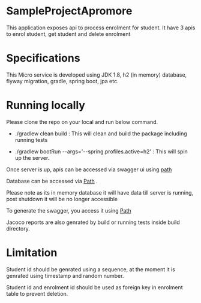 # SampleProjectApromore
This application exposes api to process enrolment for student.
It have 3 apis to enrol student, get student and delete enrolment

# Specifications
This Micro service is developed using JDK 1.8, h2 (in memory) database, flyway migration, gradle, spring boot, jpa etc.

# Running locally
Please clone the repo on your local and run below command.

* ./gradlew clean build : This will clean and build the package including running tests

* ./gradlew bootRun --args='--spring.profiles.active=h2' : This will spin up the server.

Once server is up, apis can be accessed via swagger ui using [path](http://localhost:8013/api/apm/swagger-ui/index.html) 

Database can be accessed via [Path](http://localhost:8013/api/apm/h2-console/login.do) . 

Please note as its in memory database it will have data till server is running, post shutdown it will be no longer accessible

To generate the swagger, you access it using [Path](http://localhost:8013/api/apm/v2/api-docs)

Jacoco reports are also genrated by build or running tests inside build directory.

# Limitation
Student id should be genrated using a sequence, at the moment it is genrated using timestamp and random number.

Student id and enrolment id should be used as foreign key in enrolment table to prevent deletion.


